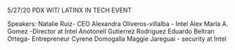 5/27/20 PDX WIT/ LATINX IN TECH EVENT

Speakers:
Natalie Ruiz- CEO
Alexandra Oliveros-villalba - Intel
Alex
Marla A. Gomez -Director at Intel
Anotonell Gutierrez Rodriguez
Eduardo Beltran Ortega- Entrepreneur
Cyrene Domogalla
Maggie Jareguai - security at Intel